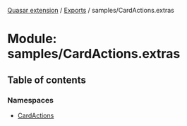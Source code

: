 [Quasar extension](../index.md) / [Exports](../modules.md) / samples/CardActions.extras

# Module: samples/CardActions.extras

## Table of contents

### Namespaces

- [CardActions](samples_CardActions_extras.CardActions.md)
